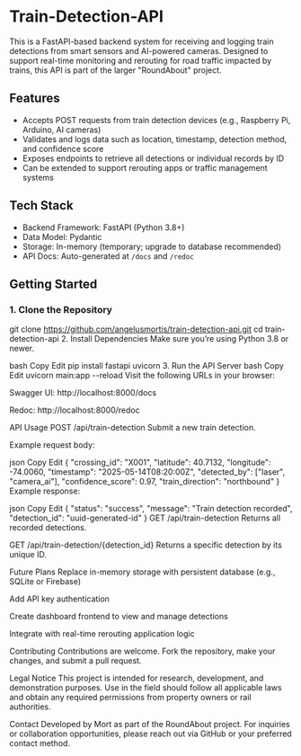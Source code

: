 # Train-Detection-API


This is a FastAPI-based backend system for receiving and logging train detections from smart sensors and AI-powered cameras. Designed to support real-time monitoring and rerouting for road traffic impacted by trains, this API is part of the larger "RoundAbout" project.

## Features

- Accepts POST requests from train detection devices (e.g., Raspberry Pi, Arduino, AI cameras)
- Validates and logs data such as location, timestamp, detection method, and confidence score
- Exposes endpoints to retrieve all detections or individual records by ID
- Can be extended to support rerouting apps or traffic management systems

## Tech Stack

- Backend Framework: FastAPI (Python 3.8+)
- Data Model: Pydantic
- Storage: In-memory (temporary; upgrade to database recommended)
- API Docs: Auto-generated at `/docs` and `/redoc`

## Getting Started

### 1. Clone the Repository

git clone https://github.com/angelusmortis/train-detection-api.git
cd train-detection-api
2. Install Dependencies
Make sure you’re using Python 3.8 or newer.

bash
Copy
Edit
pip install fastapi uvicorn
3. Run the API Server
bash
Copy
Edit
uvicorn main:app --reload
Visit the following URLs in your browser:

Swagger UI: http://localhost:8000/docs

Redoc: http://localhost:8000/redoc

API Usage
POST /api/train-detection
Submit a new train detection.

Example request body:

json
Copy
Edit
{
  "crossing_id": "X001",
  "latitude": 40.7132,
  "longitude": -74.0060,
  "timestamp": "2025-05-14T08:20:00Z",
  "detected_by": ["laser", "camera_ai"],
  "confidence_score": 0.97,
  "train_direction": "northbound"
}
Example response:

json
Copy
Edit
{
  "status": "success",
  "message": "Train detection recorded",
  "detection_id": "uuid-generated-id"
}
GET /api/train-detection
Returns all recorded detections.

GET /api/train-detection/{detection_id}
Returns a specific detection by its unique ID.

Future Plans
Replace in-memory storage with persistent database (e.g., SQLite or Firebase)

Add API key authentication

Create dashboard frontend to view and manage detections

Integrate with real-time rerouting application logic

Contributing
Contributions are welcome. Fork the repository, make your changes, and submit a pull request.

Legal Notice
This project is intended for research, development, and demonstration purposes. Use in the field should follow all applicable laws and obtain any required permissions from property owners or rail authorities.

Contact
Developed by Mort as part of the RoundAbout project.
For inquiries or collaboration opportunities, please reach out via GitHub or your preferred contact method.
